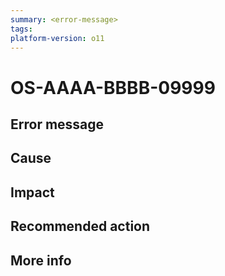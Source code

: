 ```yaml
---
summary: <error-message>
tags:
platform-version: o11
---
```


# OS-AAAA-BBBB-09999

<!--
In summary, replace <error-message> with the error message (without error code).
After the #, replace OS-AAAA-BBBB-09999 with the error code.
-->

## Error message

<!--

The error message shown (without the code).
Include placeholders/variables inside "<" ">", using a descriptive handle. For example <screen-name>.

-->

## Cause

<!--

The possible cause(s) that triggered the error.
We should provide some technical info (not to deep) of why this happen in order to elucidate the user as much as possible.
-->

## Impact

<!--

What is the end result for the user? For example, "You won't be able to publish the app."

-->

## Recommended action

<!--

Provide a recommended action for the user.

Describe the steps that the user needs to do to avoid or resolve the error.

Or link to existing documentation that addresses the issue.

As a last resort, recommend to open a support case.

-->

## More info

<!-- 

Optional, delete "## More info" if you're not using it.

Links to other documentation/assets that provide more info (like code samples or exemplification of the issue) that can be added for certain scenarios that will need even more information to the customer.

-->

